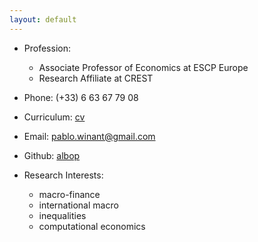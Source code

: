 ```yaml
---
layout: default
---
```


* Profession:
    - Associate Professor of Economics at ESCP Europe
    - Research Affiliate at CREST
* Phone: (+33) 6 63 67 79 08
* Curriculum: [cv](./files/resume_february_2019.pdf)
* Email: [pablo.winant@gmail.com](mailto:pablo.winant@gmail.com)
* Github: [albop](https://github.com/albop)

* Research Interests:
    - macro-finance
    - international macro
    - inequalities
    - computational economics
